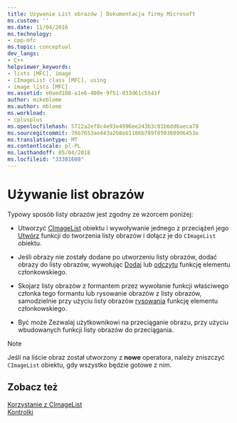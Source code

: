 ```yaml
---
title: Używanie List obrazów | Dokumentacja firmy Microsoft
ms.custom: ''
ms.date: 11/04/2016
ms.technology:
- cpp-mfc
ms.topic: conceptual
dev_langs:
- C++
helpviewer_keywords:
- lists [MFC], image
- CImageList class [MFC], using
- image lists [MFC]
ms.assetid: e0aed188-a1e6-400e-9f51-033d61c5541f
author: mikeblome
ms.author: mblome
ms.workload:
- cplusplus
ms.openlocfilehash: 5722a2ef8c4e93e4996ee243b3c01b6dd6aeca78
ms.sourcegitcommit: 76b7653ae443a2b8eb1186b789f8503609d6453e
ms.translationtype: MT
ms.contentlocale: pl-PL
ms.lasthandoff: 05/04/2018
ms.locfileid: "33381608"
---
```

# <a name="using-an-image-list"></a>Używanie list obrazów
Typowy sposób listy obrazów jest zgodny ze wzorcem poniżej:  
  
-   Utworzyć [CImageList](../mfc/reference/cimagelist-class.md) obiektu i wywoływanie jednego z przeciążeń jego [Utwórz](../mfc/reference/cimagelist-class.md#create) funkcji do tworzenia listy obrazów i dołącz je do `CImageList` obiektu.  
  
-   Jeśli obrazy nie zostały dodane po utworzeniu listy obrazów, dodać obrazy do listy obrazów, wywołując [Dodaj](../mfc/reference/cimagelist-class.md#add) lub [odczytu](../mfc/reference/cimagelist-class.md#read) funkcję elementu członkowskiego.  
  
-   Skojarz listy obrazów z formantem przez wywołanie funkcji właściwego członka tego formantu lub rysowanie obrazów z listy obrazów, samodzielnie przy użyciu listy obrazów [rysowania](../mfc/reference/cimagelist-class.md#draw) funkcję elementu członkowskiego.  
  
-   Być może Zezwalaj użytkownikowi na przeciąganie obrazu, przy użyciu wbudowanych funkcji listy obrazów do przeciągania.  
  
> [!NOTE]
>  Jeśli na liście obraz został utworzony z **nowe** operatora, należy zniszczyć `CImageList` obiektu, gdy wszystko będzie gotowe z nim.  
  
## <a name="see-also"></a>Zobacz też  
 [Korzystanie z CImageList](../mfc/using-cimagelist.md)   
 [Kontrolki](../mfc/controls-mfc.md)

